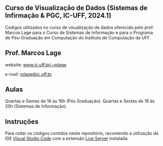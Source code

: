 ## Curso de Visualização de Dados (Sistemas de Infirmação & PGC, IC-UFF, 2024.1)

Códigos utilizados no curso de visualização de dados oferecido pelo prof. Marcos Lage para o Curso de Sistemas de Informação e para o Programa de Pós-Graduação em Computação do Instituto de Computação da UFF.

## Prof. Marcos Lage
website: www.ic.uff.br/~mlage

e-mail: mlage@ic.uff.br

## Aulas
Quartas e Sextas de 16 às 18h (Pós Graduação).
Quartas e Sextas de 18 às 20h (Sistemas de Informação).


## Instruções
Para rodar os códigos contidos neste repositório, recomendo a utilização da IDE [Visual Studio Code](https://code.visualstudio.com/) com a extensão [Live Server](https://marketplace.visualstudio.com/items?itemName=ritwickdey.LiveServer) instalada.
